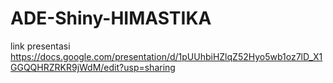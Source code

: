 # ADE-Shiny-HIMASTIKA
link presentasi
https://docs.google.com/presentation/d/1pUUhbiHZlqZ52Hyo5wb1oz7lD_X1GGQQHRZRKR9jWdM/edit?usp=sharing
